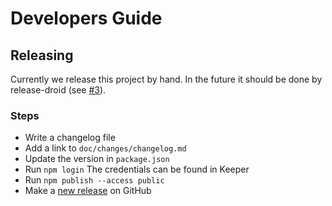 # Developers Guide

## Releasing

Currently we release this project by hand. In the future it should be done by release-droid 
(see [#3](https://github.com/exasol/extension-manager-interface/issues/3)).

### Steps

* Write a changelog file
* Add a link to `doc/changes/changelog.md`
* Update the version in `package.json`
* Run `npm login` The credentials can be found in Keeper
* Run `npm publish --access public`
* Make a [new release](https://github.com/exasol/extension-manager-interface/releases/new) on GitHub
